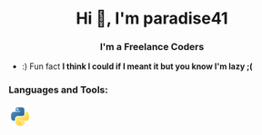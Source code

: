 <h1 align="center">Hi 👋, I'm paradise41</h1>
<h3 align="center">I'm a Freelance Coders</h3>



- :) Fun fact **I think I could if I meant it but you know I'm lazy ;(**



</p>

<h3 align="left">Languages and Tools:</h3>
<p align="left"> <a href="https://www.python.org" target="_blank" rel="noreferrer"> <img src="https://raw.githubusercontent.com/devicons/devicon/master/icons/python/python-original.svg" alt="python" width="40" height="40"/> </a> </p>
